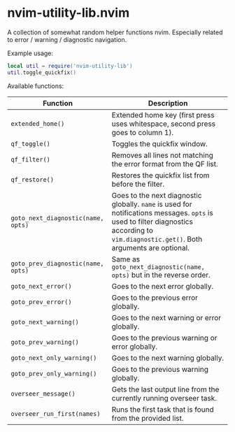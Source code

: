 # nvim-utility-lib.nvim

A collection of somewhat random helper functions nvim. Especially related to
error / warning / diagnostic navigation.

Example usage:

```lua
local util = require('nvim-utility-lib')
util.toggle_quickfix()
```

Available functions:

| Function                           | Description |
| ---------------------------------- | ----------- |
| `extended_home()`                  | Extended home key (first press uses whitespace, second press goes to column 1). |
| `qf_toggle()`                      | Toggles the quickfix window. |
| `qf_filter()`                      | Removes all lines not matching the error format from the QF list. |
| `qf_restore()`                     | Restores the quickfix list from before the filter. |
| `goto_next_diagnostic(name, opts)` | Goes to the next diagnostic globally. `name` is used for notifications messages. `opts` is used to filter diagnostics according to `vim.diagnostic.get()`. Both arguments are optional. |
| `goto_prev_diagnostic(name, opts)` | Same as `goto_next_diagnostic(name, opts)` but in the reverse order. |
| `goto_next_error()`                | Goes to the next error globally. |
| `goto_prev_error()`                | Goes to the previous error globally. |
| `goto_next_warning()`              | Goes to the next warning or error globally. |
| `goto_prev_warning()`              | Goes to the previous warning or error globally. |
| `goto_next_only_warning()`         | Goes to the next warning globally. |
| `goto_prev_only_warning()`         | Goes to the previous warning globally. |
| `overseer_message()`               | Gets the last output line from the currently running overseer task. |
| `overseer_run_first(names)`        | Runs the first task that is found from the provided list. |

